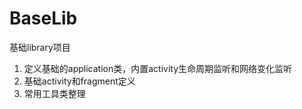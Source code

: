 # BaseLib
基础library项目

1. 定义基础的application类，内置activity生命周期监听和网络变化监听
2. 基础activity和fragment定义
3. 常用工具类整理
